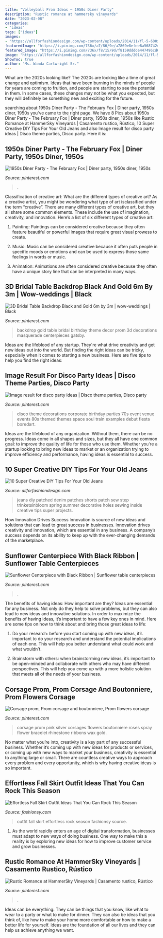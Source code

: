 ```yaml
---
title: "Volleyball Prom Ideas ~ 1950s Diner Party"
description: "Rustic romance at hammersky vineyards"
date: "2023-02-08"
categories:
- "ideas"
tags: ["ideas"]
images:
- "https://allforfashiondesign.com/wp-content/uploads/2014/11/fl-5-600x600.jpg"
featuredImage: "https://i.pinimg.com/736x/a7/86/9e/a7869e8efee8a568742c1da9ff1aa7ab--wedding-corsages-prom-corsage.jpg"
featured_image: "https://i.pinimg.com/736x/f8/15/9d/f8159dddce447496cd6160a5667ba976.jpg"
image: "https://allforfashiondesign.com/wp-content/uploads/2014/11/fl-5-600x600.jpg"
ShowToc: true
author: "Ms. Wanda Cartwright Sr."
---
```



What are the 2020s looking like?
The 2020s are looking like a time of great change and optimism. Ideas that have been burning in the minds of people for years are coming to fruition, and people are starting to see the potential in them. In some cases, these changes may not be what you expected, but they will definitely be something new and exciting for the future.

	

		
searching about 1950s Diner Party - The February Fox | Diner party, 1950s diner, 1950s you've came to the right page. We have 8 Pics about 1950s Diner Party - The February Fox | Diner party, 1950s diner, 1950s like Rustic Romance at HammerSky Vineyards | Casamento rustico, Rústico, 10 Super Creative DIY Tips For Your Old Jeans and also Image result for disco party ideas | Disco theme parties, Disco party. Here it is:
		
    
## 1950s Diner Party - The February Fox | Diner Party, 1950s Diner, 1950s

<img loading=lazy src="https://i.pinimg.com/736x/f8/15/9d/f8159dddce447496cd6160a5667ba976.jpg" onerror="this.onerror=null;this.src='https://tse1.mm.bing.net/th?id=OIP.xNbNeO7-Ugmpr1s699oXYgHaLI&amp;pid=15.1';" alt="1950s Diner Party - The February Fox | Diner party, 1950s diner, 1950s">

_Source: pinterest.com_

>. 

	

Classification of creative art: What are the different types of creative art?
As a creative artist, you might be wondering what type of art isclassified under the term “creative”. There are many different types of creative art, but they all share some common elements. These include the use of imagination, creativity, and innovation. Here’s a list of six different types of creative art:
1. Painting: Paintings can be considered creative because they often feature beautiful or powerful images that require great visual prowess to create.

2. Music: Music can be considered creative because it often puts people in specific moods or emotions and can be used to express those same feelings in words or music.

3. Animation: Animations are often considered creative because they often have a unique story line that can be interpreted in many ways.


    
## 3D Bridal Table Backdrop Black And Gold 6m By 3m | Wow-weddings | Black

<img loading=lazy src="https://i.pinimg.com/736x/00/68/2d/00682da5e3d86f6cf4d134b1988c55c4.jpg" onerror="this.onerror=null;this.src='https://tse3.mm.bing.net/th?id=OIP.hy0PRSWXNItP-Q67nlo4ngHaJ3&amp;pid=15.1';" alt="3D Bridal Table Backdrop Black and Gold 6m by 3m | wow-weddings | Black">

_Source: pinterest.com_

>backdrop gold table bridal birthday theme decor prom 3d decorations masquerade centerpieces gatsby. 

	

Ideas are the lifeblood of any startup. They're what drive creativity and get new ideas out into the world. But finding the right ideas can be tricky, especially when it comes to starting a new business. Here are five tips to help you find the right ideas: 

    
## Image Result For Disco Party Ideas | Disco Theme Parties, Disco Party

<img loading=lazy src="https://i.pinimg.com/736x/01/db/51/01db51d322f0654759714f356c59210a.jpg" onerror="this.onerror=null;this.src='https://tse1.mm.bing.net/th?id=OIP.aK99eYmTOSlTcGyzIEBD9QHaLH&amp;pid=15.1';" alt="Image result for disco party ideas | Disco theme parties, Disco party">

_Source: pinterest.com_

>disco theme decorations corporate birthday parties 70s event venue events 80s themed themes space soul train examples debut fiesta boredart. 

	

Ideas are the lifeblood of any organization. Without them, there can be no progress. Ideas come in all shapes and sizes, but they all have one common goal: to improve the quality of life for those who use them. Whether you're a startup looking to bring new ideas to market or an organization trying to improve efficiency and performance, having ideas is essential to success.

    
## 10 Super Creative DIY Tips For Your Old Jeans

<img loading=lazy src="https://allforfashiondesign.com/wp-content/uploads/2014/11/fl-5-600x600.jpg" onerror="this.onerror=null;this.src='https://tse4.mm.bing.net/th?id=OIP.OqFbeVsr1GHV1noAocWqdwHaHa&amp;pid=15.1';" alt="10 Super Creative DIY Tips For Your Old Jeans">

_Source: allforfashiondesign.com_

>jeans diy patched denim patches shorts patch sew step trinketsinbloom spring summer decorative holes sewing inside creative tips super projects. 

	

How Innovation Drives Success
Innovation is source of new ideas and solutions that can lead to great success in businesses. Innovation drives creativity and innovation, which are essential in any business. A company’s success depends on its ability to keep up with the ever-changing demands of the marketplace.

    
## Sunflower Centerpiece With Black Ribbon | Sunflower Table Centerpieces

<img loading=lazy src="https://i.pinimg.com/736x/1e/18/39/1e1839a50275ab031010bd6a45a071e7.jpg" onerror="this.onerror=null;this.src='https://tse4.mm.bing.net/th?id=OIP.lzX_ATQym8XWkiNmXniLsQHaLH&amp;pid=15.1';" alt="Sunflower Centerpiece with Black Ribbon | Sunflower table centerpieces">

_Source: pinterest.com_

>. 

	

The benefits of having ideas: How important are they?
Ideas are essential for any business. Not only do they help to solve problems, but they can also lead to new ideas and innovative solutions. In order to maximize the benefits of having ideas, it’s important to have a few key ones in mind. Here are some tips on how to think about and bring those great ideas to life:
1. Do your research: before you start coming up with new ideas, it’s important to do your research and understand the potential implications of each one. This will help you better understand what could work and what wouldn’t.

2. Brainstorm with others: when brainstorming new ideas, it’s important to be open-minded and collaborate with others who may have different perspectives. This will help you come up with a more holistic solution that meets all of the needs of your business.

    
## Corsage Prom, Prom Corsage And Boutonniere, Prom Flowers Corsage

<img loading=lazy src="https://i.pinimg.com/736x/a7/86/9e/a7869e8efee8a568742c1da9ff1aa7ab--wedding-corsages-prom-corsage.jpg" onerror="this.onerror=null;this.src='https://tse3.mm.bing.net/th?id=OIP.6fJ5zqKJxcTkMPEiVf3EcQHaJ3&amp;pid=15.1';" alt="Corsage prom, Prom corsage and boutonniere, Prom flowers corsage">

_Source: pinterest.com_

>corsage prom pink silver corsages flowers boutonniere roses spray flower bracelet rhinestone ribbons wax gold. 

	

No matter what you’re into, creativity is a key part of any successful business. Whether it’s coming up with new ideas for products or services, or coming up with new ways to market your business, creativity is essential to anything large or small. There are countless creative ways to approach every problem and every opportunity, which is why having creative ideas is so important.

    
## Effortless Fall Skirt Outfit Ideas That You Can Rock This Season

<img loading=lazy src="http://fashionsy.com/wp-content/uploads/2017/09/fall-outfit-7.jpg" onerror="this.onerror=null;this.src='https://tse1.mm.bing.net/th?id=OIP.zwRYkJfqng5_5jutafxsIQHaLH&amp;pid=15.1';" alt="Effortless Fall Skirt Outfit Ideas That You Can Rock This Season">

_Source: fashionsy.com_

>outfit fall skirt effortless rock season fashionsy source. 

	

1. As the world rapidly enters an age of digital transformation, businesses must adapt to new ways of doing business. One way to make this a reality is by exploring new ideas for how to improve customer service and grow businesses.

    
## Rustic Romance At HammerSky Vineyards | Casamento Rustico, Rústico

<img loading=lazy src="https://i.pinimg.com/736x/86/01/04/860104e24d53df38047117ac4be53414.jpg" onerror="this.onerror=null;this.src='https://tse2.mm.bing.net/th?id=OIP.61W7KTlzJYC9mhD3fcyqBAHaLH&amp;pid=15.1';" alt="Rustic Romance at HammerSky Vineyards | Casamento rustico, Rústico">

_Source: pinterest.com_

>. 

	

Ideas can be everything. They can be things that you know, like what to wear to a party or what to make for dinner. They can also be ideas that you think of, like how to make your home more comfortable or how to make a better life for yourself. Ideas are the foundation of all our lives and they can help us achieve anything we want.

